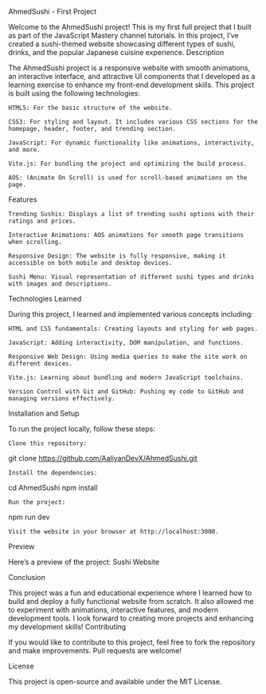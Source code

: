 AhmedSushi - First Project

Welcome to the AhmedSushi project! This is my first full project that I built as part of the JavaScript Mastery channel tutorials. In this project, I’ve created a sushi-themed website showcasing different types of sushi, drinks, and the popular Japanese cuisine experience.
Description

The AhmedSushi project is a responsive website with smooth animations, an interactive interface, and attractive UI components that I developed as a learning exercise to enhance my front-end development skills. This project is built using the following technologies:

    HTML5: For the basic structure of the website.

    CSS3: For styling and layout. It includes various CSS sections for the homepage, header, footer, and trending section.

    JavaScript: For dynamic functionality like animations, interactivity, and more.

    Vite.js: For bundling the project and optimizing the build process.

    AOS: (Animate On Scroll) is used for scroll-based animations on the page.

Features

    Trending Sushis: Displays a list of trending sushi options with their ratings and prices.

    Interactive Animations: AOS animations for smooth page transitions when scrolling.

    Responsive Design: The website is fully responsive, making it accessible on both mobile and desktop devices.

    Sushi Menu: Visual representation of different sushi types and drinks with images and descriptions.

Technologies Learned

During this project, I learned and implemented various concepts including:

    HTML and CSS fundamentals: Creating layouts and styling for web pages.

    JavaScript: Adding interactivity, DOM manipulation, and functions.

    Responsive Web Design: Using media queries to make the site work on different devices.

    Vite.js: Learning about bundling and modern JavaScript toolchains.

    Version Control with Git and GitHub: Pushing my code to GitHub and managing versions effectively.

Installation and Setup

To run the project locally, follow these steps:

    Clone this repository:

git clone https://github.com/AaliyanDevX/AhmedSushi.git

    Install the dependencies:

cd AhmedSushi
npm install

    Run the project:

npm run dev

    Visit the website in your browser at http://localhost:3000.

Preview

Here’s a preview of the project: Sushi Website

Conclusion

This project was a fun and educational experience where I learned how to build and deploy a fully functional website from scratch. It also allowed me to experiment with animations, interactive features, and modern development tools. I look forward to creating more projects and enhancing my development skills!
Contributing

If you would like to contribute to this project, feel free to fork the repository and make improvements. Pull requests are welcome!

License

This project is open-source and available under the MIT License.
